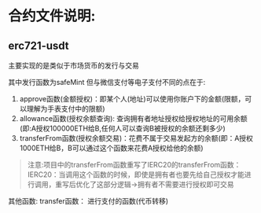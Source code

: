 # 合约文件说明:

## erc721-usdt

主要实现的是类似于市场货币的发行与交易

其中发行函数为safeMint
但与微信支付等电子支付不同的点在于:
1. approve函数(金额授权)：即某个人(地址)可以使用你账户下的金额(限额，可以理解为手表支付中的限额)
2. allowance函数(授权余额查询): 查询拥有者地址授权给授权地址的可用余额(即:A授权100000ETH给B,任何人可以查询B被授权的余额还剩多少)
3. transferFrom函数(授权余额交易)：花费不属于交易发起方的余额(即：A授权1000ETH给B，B可以通过这个函数来花费A授权给他的余额)
> 注意:项目中的transferFrom函数重写了IERC20的transferFrom函数：
> IERC20：当调用这个函数的时候，即使是拥有者也要先给自己授权才能进行调用，重写后优化了这部分逻辑->拥有者不需要进行授权即可交易

其他函数: 
transfer函数： 进行支付的函数(代币转移)

